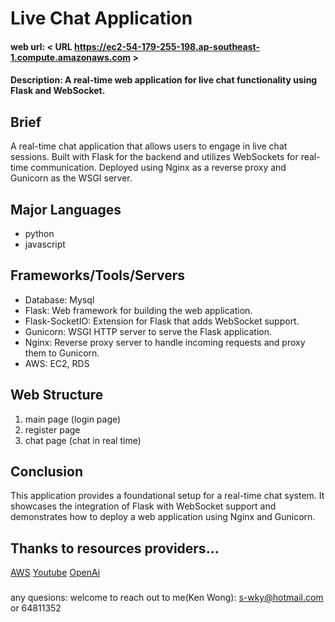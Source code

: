 # Live Chat Application
#### web url:  < URL https://ec2-54-179-255-198.ap-southeast-1.compute.amazonaws.com >
#### Description: A real-time web application for live chat functionality using Flask and WebSocket.

## Brief
A real-time chat application that allows users to engage in live chat sessions. Built with Flask for the backend and utilizes WebSockets for real-time communication. Deployed using Nginx as a reverse proxy and Gunicorn as the WSGI server.

## Major Languages
* python
* javascript

## Frameworks/Tools/Servers
* Database: Mysql
* Flask: Web framework for building the web application.
* Flask-SocketIO: Extension for Flask that adds WebSocket support.
* Gunicorn: WSGI HTTP server to serve the Flask application.
* Nginx: Reverse proxy server to handle incoming requests and proxy them to Gunicorn.
* AWS: EC2, RDS

## Web Structure
1. main page (login page)
2. register page
3. chat page (chat in real time)

## Conclusion
This application provides a foundational setup for a real-time chat system. It showcases the integration of Flask with WebSocket support and demonstrates how to deploy a web application using Nginx and Gunicorn.

## Thanks to resources providers...
[AWS]([https://www.nasa.gov/](https://aws.amazon.com/free/?gclid=Cj0KCQjw7ZO0BhDYARIsAFttkCg-qWwdppD0QAE1nJr44Dn3Jils4ekNcvp4ilU6wRkZe4EXjnjBWrwaAuYnEALw_wcB&trk=271cba8e-0851-4281-b5f0-6e0928ee8ee8&sc_channel=ps&ef_id=Cj0KCQjw7ZO0BhDYARIsAFttkCg-qWwdppD0QAE1nJr44Dn3Jils4ekNcvp4ilU6wRkZe4EXjnjBWrwaAuYnEALw_wcB:G:s&s_kwcid=AL!4422!3!639556447589!e!!g!!aws!19147836453!144195989916))
[Youtube](https://www.youtube.com/)
[OpenAi](https://openai.com/)

###
any quesions: welcome to reach out to me(Ken Wong): s-wky@hotmail.com or 64811352

